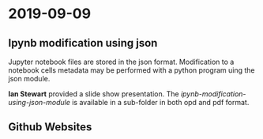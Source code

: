 # 2019-09-09

## Ipynb modification using json

Jupyter notebook files are stored in the json format. Modification to a notebook cells 
metadata may be performed with a python program uing the json module.

**Ian Stewart** provided a slide show presentation. The *ipynb-modification-using-json-module* 
is available in a sub-folder in both opd and pdf format.

## Github Websites

